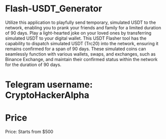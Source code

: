 # Flash-USDT_Generator
Utilize this application to playfully send temporary, simulated USDT to the network, enabling you to prank your friends and family for a limited duration of 90 days. Play a light-hearted joke on your loved ones by transferring simulated USDT to your digital wallet. This USDT Flasher tool has the capability to dispatch simulated USDT (Trc20) into the network, ensuring it remains confirmed for a span of 90 days. These simulated coins can seamlessly function with various wallets, swaps, and exchanges, such as Binance Exchange, and maintain their confirmed status within the network for the duration of 90 days.
# Telegram username: CryptoHackerAlpha
# Price
Price: Starts from $500
